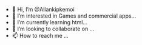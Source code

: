 - 👋 Hi, I’m @Allankipkemoi
- 👀 I’m interested in Games and commercial apps...
- 🌱 I’m currently learning html...
- 💞️ I’m looking to collaborate on ...
- 📫 How to reach me ...

<!---
Allankipkemoi/Allankipkemoi is a ✨ special ✨ repository because its `README.md` (this file) appears on your GitHub profile.
You can click the Preview link to take a look at your changes.
--->
